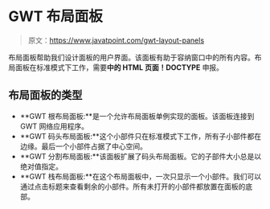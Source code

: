 # GWT 布局面板

> 原文：<https://www.javatpoint.com/gwt-layout-panels>

布局面板帮助我们设计面板的用户界面。该面板有助于容纳窗口中的所有内容。布局面板在标准模式下工作，需要**中的 HTML 页面！DOCTYPE** 申报。

## 布局面板的类型

*   **GWT 根布局面板:**是一个允许布局面板单例实现的面板。该面板连接到 GWT 网络应用程序。
*   **GWT 码头布局面板:**这个小部件只在标准模式下工作，所有子小部件都在边缘。最后一个小部件占据了中心空间。
*   **GWT 分割布局面板:**该面板扩展了码头布局面板。它的子部件大小总是以绝对值指定。
*   **GWT 栈布局面板:**在这个布局面板中，一次只显示一个小部件。我们可以通过点击标题来查看剩余的小部件。所有未打开的小部件都放置在面板的底部。